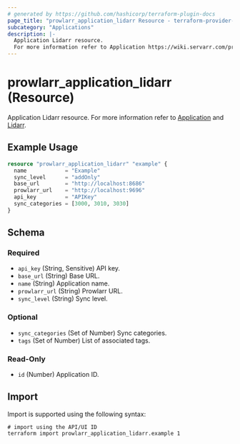 ```yaml
---
# generated by https://github.com/hashicorp/terraform-plugin-docs
page_title: "prowlarr_application_lidarr Resource - terraform-provider-prowlarr"
subcategory: "Applications"
description: |-
  Application Lidarr resource.
  For more information refer to Application https://wiki.servarr.com/prowlarr/settings#applications and Lidarr https://wiki.servarr.com/prowlarr/supported#lidarr.
---
```


# prowlarr_application_lidarr (Resource)

<!-- subcategory:Applications -->
Application Lidarr resource.
For more information refer to [Application](https://wiki.servarr.com/prowlarr/settings#applications) and [Lidarr](https://wiki.servarr.com/prowlarr/supported#lidarr).

## Example Usage

```terraform
resource "prowlarr_application_lidarr" "example" {
  name            = "Example"
  sync_level      = "addOnly"
  base_url        = "http://localhost:8686"
  prowlarr_url    = "http://localhost:9696"
  api_key         = "APIKey"
  sync_categories = [3000, 3010, 3030]
}
```

<!-- schema generated by tfplugindocs -->
## Schema

### Required

- `api_key` (String, Sensitive) API key.
- `base_url` (String) Base URL.
- `name` (String) Application name.
- `prowlarr_url` (String) Prowlarr URL.
- `sync_level` (String) Sync level.

### Optional

- `sync_categories` (Set of Number) Sync categories.
- `tags` (Set of Number) List of associated tags.

### Read-Only

- `id` (Number) Application ID.

## Import

Import is supported using the following syntax:

```shell
# import using the API/UI ID
terraform import prowlarr_application_lidarr.example 1
```
